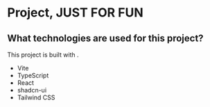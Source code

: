 #  Project, JUST FOR FUN

## What technologies are used for this project?

This project is built with .

- Vite
- TypeScript
- React
- shadcn-ui
- Tailwind CSS

